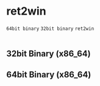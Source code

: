 # ret2win
`64bit binary` `32bit binary` `ret2win`
<br>
<br>

## 32bit Binary (x86_64)



## 64bit Binary (x86_64)
